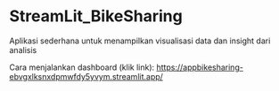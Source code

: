 # StreamLit_BikeSharing
Aplikasi sederhana untuk menampilkan visualisasi data dan insight dari analisis

Cara menjalankan dashboard (klik link):
https://appbikesharing-ebvgxlksnxdpmwfdy5yvym.streamlit.app/
